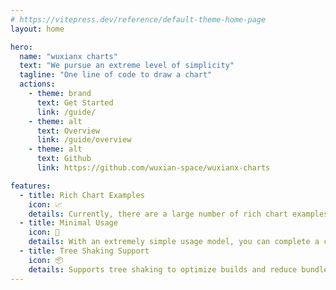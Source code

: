 ```yaml
---
# https://vitepress.dev/reference/default-theme-home-page
layout: home

hero:
  name: "wuxianx charts"
  text: "We pursue an extreme level of simplicity"
  tagline: "One line of code to draw a chart"
  actions:
    - theme: brand
      text: Get Started
      link: /guide/
    - theme: alt
      text: Overview
      link: /guide/overview
    - theme: alt
      text: Github
      link: https://github.com/wuxian-space/wuxianx-charts

features:
  - title: Rich Chart Examples
    icon: 📈
    details: Currently, there are a large number of rich chart examples available for immediate use.
  - title: Minimal Usage
    icon: 🚀
    details: With an extremely simple usage model, you can complete a chart with just one line of code.
  - title: Tree Shaking Support
    icon: 📦
    details: Supports tree shaking to optimize builds and reduce bundle size.
---
```

